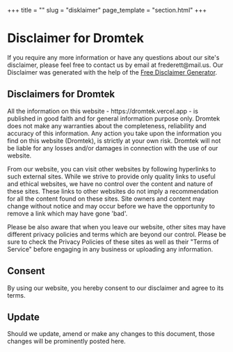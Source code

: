 +++
title = ""
slug = "disklaimer"
page_template = "section.html"
+++

# Disclaimer for Dromtek

<p>If you require any more information or have any questions about our site's disclaimer, please feel free to contact us by email at frederett@mail.us. Our Disclaimer was generated with the help of the <a href="https://www.disclaimergenerator.net/">Free Disclaimer Generator</a>.</p>

## Disclaimers for Dromtek

<p>All the information on this website - https://dromtek.vercel.app - is published in good faith and for general information purpose only. Dromtek does not make any warranties about the completeness, reliability and accuracy of this information. Any action you take upon the information you find on this website (Dromtek), is strictly at your own risk. Dromtek will not be liable for any losses and/or damages in connection with the use of our website.</p>

<p>From our website, you can visit other websites by following hyperlinks to such external sites. While we strive to provide only quality links to useful and ethical websites, we have no control over the content and nature of these sites. These links to other websites do not imply a recommendation for all the content found on these sites. Site owners and content may change without notice and may occur before we have the opportunity to remove a link which may have gone 'bad'.</p>

<p>Please be also aware that when you leave our website, other sites may have different privacy policies and terms which are beyond our control. Please be sure to check the Privacy Policies of these sites as well as their "Terms of Service" before engaging in any business or uploading any information.</p>

## Consent

<p>By using our website, you hereby consent to our disclaimer and agree to its terms.</p>

## Update

<p>Should we update, amend or make any changes to this document, those changes will be prominently posted here.</p>